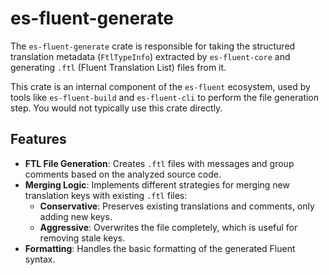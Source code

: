# es-fluent-generate

The `es-fluent-generate` crate is responsible for taking the structured translation metadata (`FtlTypeInfo`) extracted by `es-fluent-core` and generating `.ftl` (Fluent Translation List) files from it.

This crate is an internal component of the `es-fluent` ecosystem, used by tools like `es-fluent-build` and `es-fluent-cli` to perform the file generation step. You would not typically use this crate directly.

## Features

-   **FTL File Generation**: Creates `.ftl` files with messages and group comments based on the analyzed source code.
-   **Merging Logic**: Implements different strategies for merging new translation keys with existing `.ftl` files:
    -   **Conservative**: Preserves existing translations and comments, only adding new keys.
    -   **Aggressive**: Overwrites the file completely, which is useful for removing stale keys.
-   **Formatting**: Handles the basic formatting of the generated Fluent syntax.
